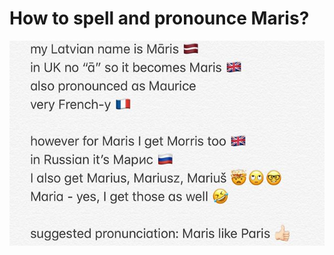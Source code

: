 # How to spell and pronounce Maris?
<img src="./maris-like-paris.jpg" title="suggested pronounciation: Maris like Paris">
